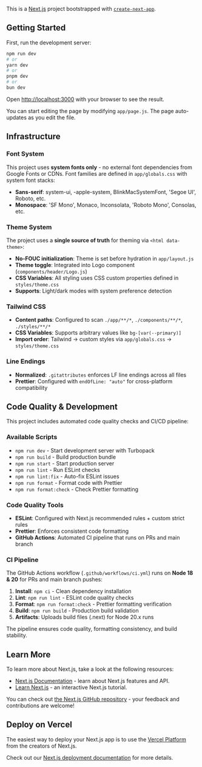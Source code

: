 This is a [Next.js](https://nextjs.org) project bootstrapped with [`create-next-app`](https://github.com/vercel/next.js/tree/canary/packages/create-next-app).

## Getting Started

First, run the development server:

```bash
npm run dev
# or
yarn dev
# or
pnpm dev
# or
bun dev
```

Open [http://localhost:3000](http://localhost:3000) with your browser to see the result.

You can start editing the page by modifying `app/page.js`. The page auto-updates as you edit the file.

## Infrastructure

### Font System

This project uses **system fonts only** - no external font dependencies from Google Fonts or CDNs. Font families are defined in `app/globals.css` with system font stacks:

- **Sans-serif**: system-ui, -apple-system, BlinkMacSystemFont, 'Segoe UI', Roboto, etc.
- **Monospace**: 'SF Mono', Monaco, Inconsolata, 'Roboto Mono', Consolas, etc.

### Theme System

The project uses a **single source of truth** for theming via `<html data-theme>`:

- **No-FOUC initialization**: Theme is set before hydration in `app/layout.js`
- **Theme toggle**: Integrated into Logo component (`components/header/Logo.js`)
- **CSS Variables**: All styling uses CSS custom properties defined in `styles/theme.css`
- **Supports**: Light/dark modes with system preference detection

### Tailwind CSS

- **Content paths**: Configured to scan `./app/**/*`, `./components/**/*`, `./styles/**/*`
- **CSS Variables**: Supports arbitrary values like `bg-[var(--primary)]`
- **Import order**: Tailwind → custom styles via `app/globals.css` → `styles/theme.css`

### Line Endings

- **Normalized**: `.gitattributes` enforces LF line endings across all files
- **Prettier**: Configured with `endOfLine: "auto"` for cross-platform compatibility

## Code Quality & Development

This project includes automated code quality checks and CI/CD pipeline:

### Available Scripts

- `npm run dev` - Start development server with Turbopack
- `npm run build` - Build production bundle
- `npm run start` - Start production server
- `npm run lint` - Run ESLint checks
- `npm run lint:fix` - Auto-fix ESLint issues
- `npm run format` - Format code with Prettier
- `npm run format:check` - Check Prettier formatting

### Code Quality Tools

- **ESLint**: Configured with Next.js recommended rules + custom strict rules
- **Prettier**: Enforces consistent code formatting
- **GitHub Actions**: Automated CI pipeline that runs on PRs and main branch

### CI Pipeline

The GitHub Actions workflow (`.github/workflows/ci.yml`) runs on **Node 18 & 20** for PRs and main branch pushes:

1. **Install**: `npm ci` - Clean dependency installation
2. **Lint**: `npm run lint` - ESLint code quality checks
3. **Format**: `npm run format:check` - Prettier formatting verification
4. **Build**: `npm run build` - Production build validation
5. **Artifacts**: Uploads build files (.next) for Node 20.x runs

The pipeline ensures code quality, formatting consistency, and build stability.

## Learn More

To learn more about Next.js, take a look at the following resources:

- [Next.js Documentation](https://nextjs.org/docs) - learn about Next.js features and API.
- [Learn Next.js](https://nextjs.org/learn) - an interactive Next.js tutorial.

You can check out [the Next.js GitHub repository](https://github.com/vercel/next.js) - your feedback and contributions are welcome!

## Deploy on Vercel

The easiest way to deploy your Next.js app is to use the [Vercel Platform](https://vercel.com/new?utm_medium=default-template&filter=next.js&utm_source=create-next-app&utm_campaign=create-next-app-readme) from the creators of Next.js.

Check out our [Next.js deployment documentation](https://nextjs.org/docs/app/building-your-application/deploying) for more details.
